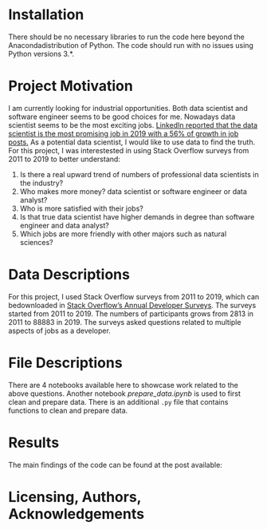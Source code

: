 # Installation

There should be no necessary libraries to run the code here beyond the Anacondadistribution of Python. The code should run with no issues using Python versions 3.*.

# Project Motivation

I am currently looking for industrial opportunities. Both data scientist and software engineer seems to be good choices for me. Nowadays data scientist seems to be the most exciting jobs.  [LinkedIn reported that the data scientist is the most promising job in 2019 with a 56% of growth in job posts.](https://blog.linkedin.com/2019/january/10/linkedins-most-promising-jobs-of-2019)   As a potential data scientist, I would like to use data to find the truth. For this project, I was interestested in using Stack Overflow surveys from 2011 to 2019 to better understand:
1.  Is there a real upward trend of numbers of professional data scientists in the industry?
2. Who makes more money? data scientist or software engineer or data analyst?
3. Who is more satisfied with their jobs?
4. Is that true data scientist have higher demands in degree than software engineer and data analyst?
5. Which jobs are more friendly with other majors such as natural sciences?

# Data Descriptions

For this project, I used Stack Overflow surveys from 2011 to 2019, which can bedownloaded in [Stack Overflow’s Annual Developer Surveys](https://insights.stackoverflow.com/survey).  The surveys started from 2011 to 2019. The numbers of participants grows from 2813 in 2011 to 88883 in 2019. The surveys asked questions related to multiple aspects of jobs as a developer.

# File Descriptions

There are 4 notebooks available here to showcase work related to the above questions. Another notebook *prepare_data.ipynb* is used to first clean and prepare data. There is an additional  `.py`  file that contains functions to clean and prepare data.

# Results

The main findings of the code can be found at the post available: 

# Licensing, Authors, Acknowledgements

